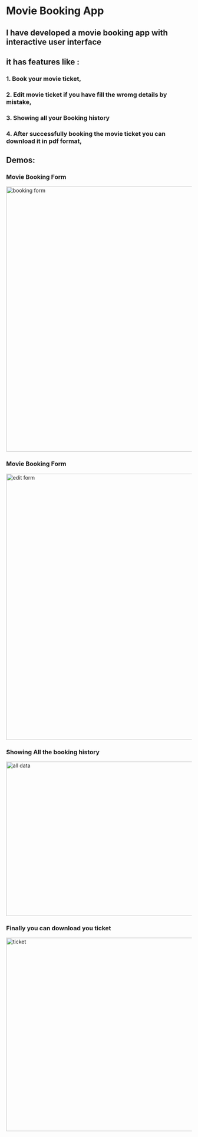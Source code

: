 # Movie Booking App
## I have developed a movie booking app with interactive user interface
## it has features like : 
### 1. Book your movie ticket,
### 2. Edit movie ticket if you have fill the wromg details by mistake,
### 3. Showing all your Booking history
### 4. After successfully booking the movie ticket you can download it in pdf format,

## Demos:
### Movie Booking Form

<img width="748" height="718" alt="booking form" src="https://github.com/user-attachments/assets/63bbacee-92fe-47ab-84d6-0bbb258f62c6" />

### Movie Booking Form

<img width="746" height="721" alt="edit form" src="https://github.com/user-attachments/assets/fc81ef02-cd18-48d7-97a8-2c678cd3299d" />

### Showing All the booking history

<img width="966" height="418" alt="all data" src="https://github.com/user-attachments/assets/20b0e634-a0e6-42fc-ae2f-78199d63f72d" />

### Finally you can download you ticket

<img width="1008" height="524" alt="ticket" src="https://github.com/user-attachments/assets/cbe87bc8-9dda-4fae-aefa-ea8950ddf57d" />
